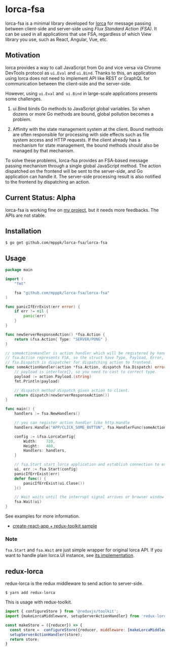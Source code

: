 # lorca-fsa

lorca-fsa is a minimal library developed for [lorca](https://github.com/zserge/lorca) for message passing between client-side and server-side using _Flux Standard Action (FSA)_.
It can be used in all applications that use FSA, regardless of which View library you use, such as React, Angular, Vue, etc.

## Motivation

lorca provides a way to call JavaScript from Go and vice versa via Chrome DevTools protocol as `ui.Eval` and `ui.Bind`.
Thanks to this, an application using lorca does not need to implement API like REST or GraphQL for communication between the client-side and the server-side.

However, using `ui.Eval` and` ui.Bind` in large-scale applications presents some challenges.

1. ui.Bind binds Go methods to JavaScript global variables. So when dozens or more Go methods are bound, global pollution becomes a problem.

2. Affinity with the state management system at the client. Bound methods are often responsible for processing with side effects such as file system access and HTTP requests. If the client already has a mechanism for state management, the bound methods should also be managed by that mechanism.

To solve these problems, lorca-fsa provides an FSA-based message passing mechanism through a single global JavaScript method.
The action dispatched on the frontend will be sent to the server-side, and Go application can handle it.
The server-side processing result is also notified to the frontend by dispatching an action.

## Current Status: Alpha
lorca-fsa is working fine on [my project](https://github.com/mpppk/imagine), but it needs more feedbacks. The APIs are not stable.

## Installation

```shell
$ go get github.com/mpppk/lorca-fsa/lorca-fsa
```

## Usage
```go
package main

import (
	"fmt"

	fsa "github.com/mpppk/lorca-fsa/lorca-fsa"
)

func panicIfErrExist(err error) {
	if err != nil {
		panic(err)
	}
}

func newServerResponseAction() *fsa.Action {
	return &fsa.Action{ Type: "SERVER/PONG" }
}

// someActionHandler is action handler which will be registered by handlers.Handle.
// fsa.Action represents FSA, so the struct have Type, Payload, Error, and Meta.
// fsa.Dispatch is dispatcher for dispatching action to frontend.
func someActionHandler(action *fsa.Action, dispatch fsa.Dispatch) error {
	// payload is interface{}, so you need to cast to correct type.
	payload := action.Payload.(string)
	fmt.Println(payload)

	// dispatch method dispatch given action to client. 
	return dispatch(newServerResponseAction())
}

func main() {
	handlers := fsa.NewHandlers()

	// you can register action handler like http.Handle
	handlers.Handle("APP/CLICK_SOME_BUTTON", fsa.HandlerFunc(someActionHandler))

	config := &fsa.LorcaConfig{
		Width:    720,
		Height:   480,
		Handlers: handlers,
	}

	// fsa.Start start lorca application and establish connection to exchange fsa
	ui, err := fsa.Start(config)
	panicIfErrExist(err)
	defer func() {
		panicIfErrExist(ui.Close())
	}()

	// Wait waits until the interrupt signal arrives or browser window is closed
	fsa.Wait(ui)
}
```

See examples for more information.
* [create-react-app + redux-toolkit sample](https://github.com/mpppk/lorca-fsa/cra)

### Note
`fsa.Start` and `fsa.Wait` are just simple wrapper for original lorca API.
If you want to handle plain lorca.UI instance, see [its implementation](https://github.com/mpppk/lorca-fsa/blob/master/lorca-fsa/util.go).

## redux-lorca

redux-lorca is the redux middleware to send action to server-side.

```shell script
$ yarn add redux-lorca
```

This is usage with redux-toolkit.

```js
import { configureStore } from '@reduxjs/toolkit';
import {makeLorcaMiddleware, setupServerActionHandler} from 'redux-lorca';

const makeStore = ({reducer}) => {
  const store =  configureStore({reducer, middleware: [makeLorcaMiddleware()]});
  setupServerActionHandler(store);
  return store;
}
```
